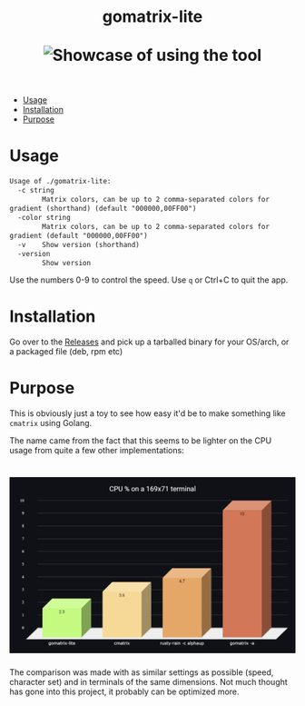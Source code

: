 <h1 align="center">
gomatrix-lite
<br>
<br>
<img src="./usage.gif" alt="Showcase of using the tool" width="800">
<br>
<br>
</h1>

- [Usage](#usage)
- [Installation](#installation)
- [Purpose](#purpose)

# Usage

```
Usage of ./gomatrix-lite:
  -c string
        Matrix colors, can be up to 2 comma-separated colors for gradient (shorthand) (default "000000,00FF00")
  -color string
        Matrix colors, can be up to 2 comma-separated colors for gradient (default "000000,00FF00")
  -v    Show version (shorthand)
  -version
        Show version
```

Use the numbers 0-9 to control the speed. Use `q` or Ctrl+C to quit the app.

# Installation

Go over to the <a href="../../releases">Releases</a> and pick up a tarballed binary for your OS/arch, or a packaged file (deb, rpm etc)

# Purpose

This is obviously just a toy to see how easy it'd be to make something like `cmatrix` using Golang.

The name came from the fact that this seems to be lighter on the CPU usage from quite a few other implementations:

<h1 align="center">
<img src="./comparison.jpg" alt="CPU usage comparison between similar tools" width="800">
</h1>

The comparison was made with as similar settings as possible (speed, character set) and in terminals of the same dimensions.
Not much thought has gone into this project, it probably can be optimized more.
